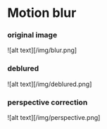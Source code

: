 # Motion blur

### original image

![alt text][/img/blur.png]

### deblured

![alt text][/img/deblured.png]

### perspective correction

![alt text][/img/perspective.png]
